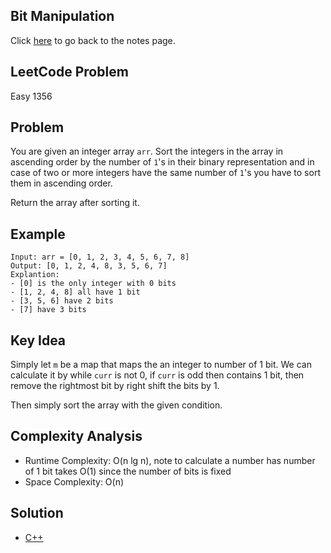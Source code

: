 ## Bit Manipulation
Click [here](../notes.md) to go back to the notes page.

## LeetCode Problem
Easy 1356

## Problem
You are given an integer array `arr`. Sort the integers in the array in ascending order by the number of `1`'s in their binary representation and in case of two or more integers have the same number of `1`'s you have to sort them in ascending order.

Return the array after sorting it.

## Example
```
Input: arr = [0, 1, 2, 3, 4, 5, 6, 7, 8]
Output: [0, 1, 2, 4, 8, 3, 5, 6, 7]
Explantion:
- [0] is the only integer with 0 bits
- [1, 2, 4, 8] all have 1 bit
- [3, 5, 6] have 2 bits
- [7] have 3 bits
```

## Key Idea
Simply let `m` be a map that maps the an integer to number of 1 bit. We can calculate it by while `curr` is not 0, if `curr` is odd then contains 1 bit, then remove the rightmost bit by right shift the bits by 1.

Then simply sort the array with the given condition.

## Complexity Analysis
- Runtime Complexity: O(n lg n), note to calculate a number has number of 1 bit takes O(1) since the number of bits is fixed
- Space Complexity: O(n)

## Solution
- [C++](solution.cpp)